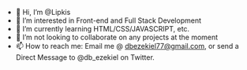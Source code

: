 - 👋 Hi, I’m @Lipkis
- 👀 I’m interested in Front-end and Full Stack Development
- 🌱 I’m currently learning HTML/CSS/JAVASCRIPT, etc.
- 💞️ I’m not looking to collaborate on any projects at the moment
- 📫 How to reach me: Email me @ dbezekiel77@gmail.com, or send a Direct Message to @db_ezekiel on Twitter.

<!---
Lipkis/Lipkis is a ✨ special ✨ repository because its `README.md` (this file) appears on your GitHub profile.
You can click the Preview link to take a look at your changes.
--->
